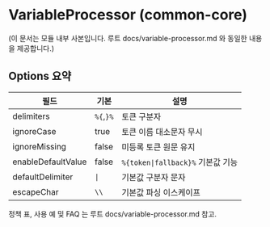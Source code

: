 # VariableProcessor (common-core)

(이 문서는 모듈 내부 사본입니다. 루트 docs/variable-processor.md 와 동일한 내용을 제공합니다.)

## Options 요약
| 필드 | 기본        | 설명                           |
|------|-----------|------------------------------|
| delimiters | `%{`,`}%` | 토큰 구분자                       |
| ignoreCase | true      | 토큰 이름 대소문자 무시                |
| ignoreMissing | false     | 미등록 토큰 원문 유지                 |
| enableDefaultValue | false     | `%{token\|fallback}%` 기본값 기능 |
| defaultDelimiter | `\|`      | 기본값 구분자 문자                   |
| escapeChar | `\\`      | 기본값 파싱 이스케이프                 |

정책 표, 사용 예 및 FAQ 는 루트 docs/variable-processor.md 참고.

